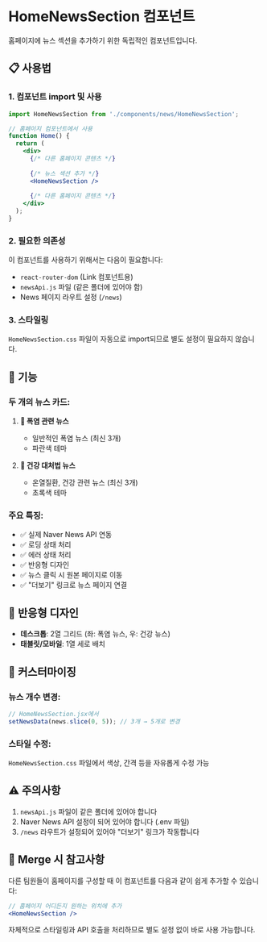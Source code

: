 # HomeNewsSection 컴포넌트

홈페이지에 뉴스 섹션을 추가하기 위한 독립적인 컴포넌트입니다.

## 📋 사용법

### 1. 컴포넌트 import 및 사용

```jsx
import HomeNewsSection from './components/news/HomeNewsSection';

// 홈페이지 컴포넌트에서 사용
function Home() {
  return (
    <div>
      {/* 다른 홈페이지 콘텐츠 */}
      
      {/* 뉴스 섹션 추가 */}
      <HomeNewsSection />
      
      {/* 다른 홈페이지 콘텐츠 */}
    </div>
  );
}
```

### 2. 필요한 의존성

이 컴포넌트를 사용하기 위해서는 다음이 필요합니다:

- `react-router-dom` (Link 컴포넌트용)
- `newsApi.js` 파일 (같은 폴더에 있어야 함)
- News 페이지 라우트 설정 (`/news`)

### 3. 스타일링

`HomeNewsSection.css` 파일이 자동으로 import되므로 별도 설정이 필요하지 않습니다.

## 🎯 기능

### 두 개의 뉴스 카드:

1. **📰 폭염 관련 뉴스**
   - 일반적인 폭염 뉴스 (최신 3개)
   - 파란색 테마

2. **🏥 건강 대처법 뉴스**
   - 온열질환, 건강 관련 뉴스 (최신 3개)
   - 초록색 테마

### 주요 특징:

- ✅ 실제 Naver News API 연동
- ✅ 로딩 상태 처리
- ✅ 에러 상태 처리
- ✅ 반응형 디자인
- ✅ 뉴스 클릭 시 원본 페이지로 이동
- ✅ "더보기" 링크로 뉴스 페이지 연결

## 📱 반응형 디자인

- **데스크톱**: 2열 그리드 (좌: 폭염 뉴스, 우: 건강 뉴스)
- **태블릿/모바일**: 1열 세로 배치

## 🔧 커스터마이징

### 뉴스 개수 변경:
```jsx
// HomeNewsSection.jsx에서
setNewsData(news.slice(0, 5)); // 3개 → 5개로 변경
```

### 스타일 수정:
`HomeNewsSection.css` 파일에서 색상, 간격 등을 자유롭게 수정 가능

## ⚠️ 주의사항

1. `newsApi.js` 파일이 같은 폴더에 있어야 합니다
2. Naver News API 설정이 되어 있어야 합니다 (.env 파일)
3. `/news` 라우트가 설정되어 있어야 "더보기" 링크가 작동합니다

## 🚀 Merge 시 참고사항

다른 팀원들이 홈페이지를 구성할 때 이 컴포넌트를 다음과 같이 쉽게 추가할 수 있습니다:

```jsx
// 홈페이지 어디든지 원하는 위치에 추가
<HomeNewsSection />
```

자체적으로 스타일링과 API 호출을 처리하므로 별도 설정 없이 바로 사용 가능합니다.
